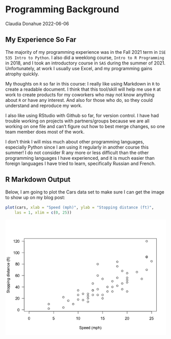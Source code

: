 Programming Background
================
Claudia Donahue
2022-06-06

## My Experience So Far

The majority of my programming experience was in the Fall 2021 term in
`ISE 535 Intro to Python`. I also did a weeklong course,
`Intro to R Programming` in 2018, and I took an introductory course in
`SAS` during the summer of 2021. Unfortunately, at work I usually use
Excel, and my programming gains atrophy quickly.

My thoughts on `R` so far in this course: I really like using Markdown
in `R` to create a readable document. I think that this tool/skill will
help me use `R` at work to create products for my coworkers who may not
know anything about `R` or have any interest. And also for those who do,
so they could understand and reproduce my work.

I also like using RStudio with Github so far, for version control. I
have had trouble working on projects with partners/groups because we are
all working on one file and can’t figure out how to best merge changes,
so one team member does most of the work.

I don’t think I will miss much about other programming languages,
especially Python since I am using it regularly in another course this
summer! I do not consider R any more or less difficult than the other
programming languages I have experienced, and it is much easier than
foreign languages I have tried to learn, specifically Russian and
French.

## R Markdown Output

Below, I am going to plot the Cars data set to make sure I can get the
image to show up on my blog post:

``` r
plot(cars, xlab = "Speed (mph)", ylab = "Stopping distance (ft)",
    las = 1, xlim = c(0, 25))
```

![](../images/Plot%20of%20Cars%20data-1.png)<!-- -->
